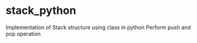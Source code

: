 # stack_python
Implementation of Stack structure using class in python
Perform push and pop operation
